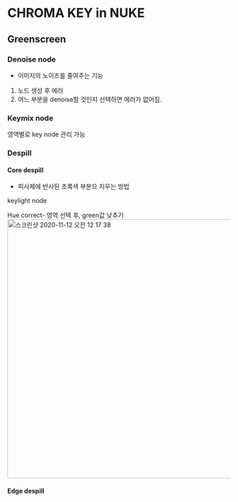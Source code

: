 # CHROMA KEY in NUKE
## Greenscreen

### Denoise node
- 이미지의 노이즈를 줄여주는 기능
1. 노드 생성 후 에러
2. 어느 부분을 denoise할 것인지 선택하면 에러가 없어짐.

### Keymix node
영역별로 key node 관리 가능

### Despill
#### Core despill
- 피사체에 반사된 초록색 부분으 지우는 방법

keylight node

Hue correct- 영역 선택 후, green값 낮추기
<img width="586" alt="스크린샷 2020-11-12 오전 12 17 38" src="https://user-images.githubusercontent.com/70870803/98832366-12843480-2480-11eb-9dcd-4550d1d3d1a4.png">
#### Edge despill

